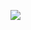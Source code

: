 [<img src="https://upload.wikimedia.org/wikipedia/commons/thumb/b/bd/Viessmann-logo.svg/2000px-Viessmann-logo.svg.png">](https://www.viessmann.de)
